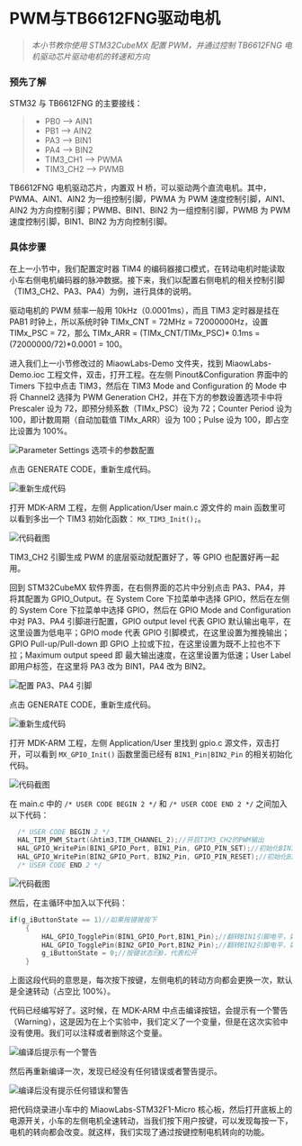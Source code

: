 # PWM与TB6612FNG驱动电机

> *本小节教你使用 STM32CubeMX 配置 PWM，并通过控制 TB6612FNG 电机驱动芯片驱动电机的转速和方向*

### 预先了解

STM32 与 TB6612FNG 的主要接线：

> * PB0 --> AIN1
> * PB1 --> AIN2
> * PA3 --> BIN1
> * PA4 --> BIN2
> * TIM3_CH1 --> PWMA
> * TIM3_CH2 --> PWMB

TB6612FNG 电机驱动芯片，内置双 H 桥，可以驱动两个直流电机。其中，PWMA、AIN1、AIN2 为一组控制引脚，PWMA 为 PWM 速度控制引脚，AIN1、AIN2 为方向控制引脚；PWMB、BIN1、BIN2 为一组控制引脚，PWMB 为 PWM 速度控制引脚，BIN1、BIN2 为方向控制引脚。

### 具体步骤

在上一小节中，我们配置定时器 TIM4 的编码器接口模式，在转动电机时能读取小车右侧电机编码器的脉冲数据。接下来，我们以配置右侧电机的相关控制引脚（TIM3_CH2、PA3、PA4）为例，进行具体的说明。

驱动电机的 PWM 频率一般用 10kHz（0.0001ms），而且 TIM3 定时器是挂在 PAB1 时钟上，所以系统时钟 TIMx_CNT = 72MHz = 72000000Hz，设置 TIMx_PSC = 72，那么 TIMx_ARR = (TIMx_CNT/TIMx_PSC)\* 0.1ms = (72000000/72)\*0.0001 = 100。

进入我们上一小节修改过的 MiaowLabs-Demo 文件夹，找到 MiaowLabs-Demo.ioc 工程文件，双击，打开工程。在左侧 Pinout&Configuration 界面中的 Timers 下拉中点击 TIM3，然后在 TIM3 Mode and Configuration 的 Mode 中将 Channel2 选择为 PWM Generation CH2，并在下方的参数设置选项卡中将 Prescaler 设为 72，即预分频系数（TIMx_PSC）设为 72；Counter Period 设为 100，即计数周期（自动加载值 TIMx_ARR）设为 100；Pulse 设为 100，即占空比设置为 100%。

![Parameter Settings 选项卡的参数配置](/img/2019-07-07_155507.png)

点击 GENERATE CODE，重新生成代码。

![重新生成代码](/img/2019-07-07_165725.png)

打开 MDK-ARM 工程，左侧 Application/User main.c 源文件的 main 函数里可以看到多出一个 TIM3 初始化函数： `MX_TIM3_Init();`。

![代码截图](/img/2019-07-07_165946.png)

TIM3_CH2 引脚生成 PWM 的底层驱动就配置好了，等 GPIO 也配置好再一起用。

回到 STM32CubeMX 软件界面，在右侧界面的芯片中分别点击 PA3、PA4，并将其配置为 GPIO_Output。在 System Core 下拉菜单中选择 GPIO，然后在左侧的 System Core 下拉菜单中选择 GPIO，然后在 GPIO Mode and Configuration 中对 PA3、PA4 引脚进行配置，GPIO output level 代表 GPIO 默认输出电平，在这里设置为低电平；GPIO mode 代表 GPIO 引脚模式，在这里设置为推挽输出；GPIO Pull-up/Pull-down 即 GPIO 上拉或下拉，在这里设置为既不上拉也不下拉；Maximum output speed 即 最大输出速度，在这里设置为低速；User Label 即用户标签，在这里将 PA3 改为 BIN1，PA4 改为 BIN2。

![配置 PA3、PA4 引脚](/img/2019-07-07_171527.png)

点击 GENERATE CODE，重新生成代码。

![重新生成代码](/img/2019-07-07_200712.png)

打开 MDK-ARM 工程，左侧 Application/User 里找到 gpio.c 源文件，双击打开，可以看到 `MX_GPIO_Init()` 函数里面已经有 `BIN1_Pin|BIN2_Pin` 的相关初始化代码。

![代码截图](/img/2019-07-07_201238.png)

在 main.c 中的 `/* USER CODE BEGIN 2 */` 和 `/* USER CODE END 2 */` 之间加入以下代码：

```c
  /* USER CODE BEGIN 2 */
  HAL_TIM_PWM_Start(&htim3,TIM_CHANNEL_2);//开启TIM3_CH2的PWM输出
  HAL_GPIO_WritePin(BIN1_GPIO_Port, BIN1_Pin, GPIO_PIN_SET);//初始化BIN1引脚为低电平
  HAL_GPIO_WritePin(BIN2_GPIO_Port, BIN2_Pin, GPIO_PIN_RESET);//初始化BIN2引脚为高电平
  /* USER CODE END 2 */
```

![代码截图](/img/2019-07-07_205646.png)

然后，在主循环中加入以下代码：

```c
if(g_iButtonState == 1)//如果按键被按下
    {
	    HAL_GPIO_TogglePin(BIN1_GPIO_Port,BIN1_Pin);//翻转BIN1引脚电平，如果是低电平则翻转为高电平，如果是高电平则翻转为低电平
	    HAL_GPIO_TogglePin(BIN2_GPIO_Port,BIN2_Pin);//翻转BIN2引脚电平，如果是低电平则翻转为高电平，如果是高电平则翻转为低电平
	    g_iButtonState = 0;//按键状态归0，代表松开
	}	
```

上面这段代码的意思是，每次按下按键，左侧电机的转动方向都会更换一次，默认是全速转动（占空比 100%）。

代码已经编写好了。这时候，在 MDK-ARM 中点击编译按钮，会提示有一个警告（Warning），这是因为在上个实验中，我们定义了一个变量，但是在这次实验中没有使用。我们可以注释或者删除这个变量。

![编译后提示有一个警告](/img/2019-07-07_211533.png)

然后再重新编译一次，发现已经没有任何错误或者警告提示。

![编译后没有提示任何错误和警告](/img/2019-07-07_211643.png)

把代码烧录进小车中的 MiaowLabs-STM32F1-Micro 核心板，然后打开底板上的电源开关，小车的左侧电机全速转动，当我们按下用户按键，可以发现每按一下，电机的转向都会改变。就这样，我们实现了通过按键控制电机转向的功能。




